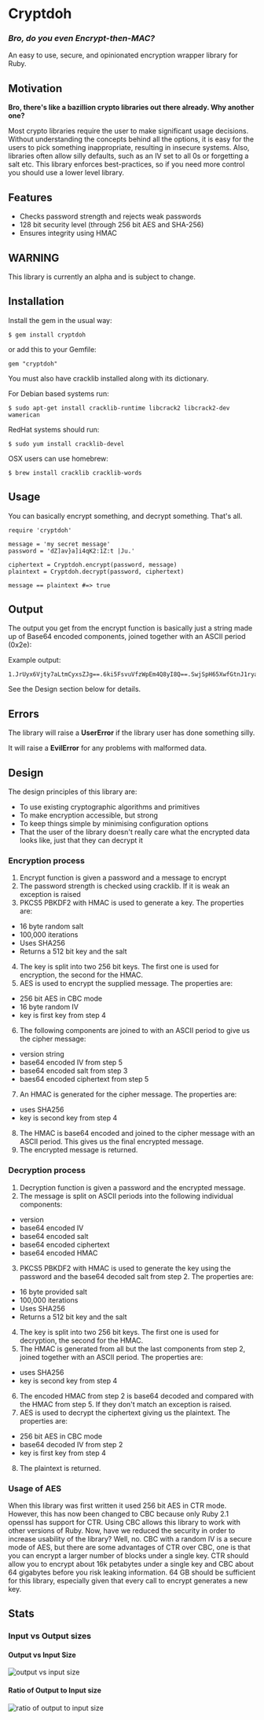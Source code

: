 # Cryptdoh

### *Bro, do you even Encrypt-then-MAC?*

An easy to use, secure, and opinionated encryption wrapper library for Ruby.

## Motivation

**Bro, there's like a bazillion crypto libraries out there already. Why another one?**

Most crypto libraries require the user to make significant usage decisions. Without understanding the concepts behind all the options, it is easy for the users to pick something inappropriate, resulting in insecure systems. Also, libraries often allow silly defaults, such as an IV set to all 0s or forgetting a salt etc. This library enforces best-practices, so if you need more control you should use a lower level library.

## Features

* Checks password strength and rejects weak passwords
* 128 bit security level (through 256 bit AES and SHA-256)
* Ensures integrity using HMAC

## WARNING

This library is currently an alpha and is subject to change. 

## Installation

Install the gem in the usual way:

    $ gem install cryptdoh

or add this to your Gemfile:

    gem "cryptdoh"

You must also have cracklib installed along with its dictionary.

For Debian based systems run:

    $ sudo apt-get install cracklib-runtime libcrack2 libcrack2-dev wamerican

RedHat systems should run:

    $ sudo yum install cracklib-devel

OSX users can use homebrew:

    $ brew install cracklib cracklib-words

## Usage

You can basically encrypt something, and decrypt something. That's all.

    require 'cryptdoh'

    message = 'my secret message'
    password = 'dZ]av}a]i4qK2:1Z:t |Ju.'

    ciphertext = Cryptdoh.encrypt(password, message)
    plaintext = Cryptdoh.decrypt(password, ciphertext)

    message == plaintext #=> true

## Output

The output you get from the encrypt function is basically just a string made up of Base64 encoded components, joined together with an ASCII period (0x2e):

Example output:

    1.JrUyx6Vjty7aLtmCyxsZJg==.6ki5FsvuVfzWpEm4Q8yI8Q==.SwjSpH65XwfGtnJ1ryaC2u08sMVitpuUqxnPHGhIANI=.2Ys5wBf318L9mwaUUPUjUg==

See the Design section below for details.

## Errors

The library will raise a **UserError** if the library user has done something silly.

It will raise a **EvilError** for any problems with malformed data.

## Design

The design principles of this library are:

* To use existing cryptographic algorithms and primitives
* To make encryption accessible, but strong
* To keep things simple by minimising configuration options
* That the user of the library doesn't really care what the encrypted data looks like, just that they can decrypt it

### Encryption process

1. Encrypt function is given a password and a message to encrypt
2. The password strength is checked using cracklib. If it is weak an exception is raised
3. PKCS5 PBKDF2 with HMAC is used to generate a key. The properties are:
  * 16 byte random salt
  * 100,000 iterations
  * Uses SHA256
  * Returns a 512 bit key and the salt
4. The key is split into two 256 bit keys. The first one is used for encryption, the second for the HMAC.
5. AES is used to encrypt the supplied message. The properties are:
  * 256 bit AES in CBC mode
  * 16 byte random IV
  * key is first key from step 4
6. The following components are joined to with an ASCII period to give us the cipher message:
  * version string
  * base64 encoded IV from step 5
  * base64 encoded salt from step 3
  * baes64 encoded ciphertext from step 5
7. An HMAC is generated for the cipher message. The properties are:
  * uses SHA256
  * key is second key from step 4
8. The HMAC is base64 encoded and joined to the cipher message with an ASCII period. This gives us the final encrypted message.
9. The encrypted message is returned.

### Decryption process

1. Decryption function is given a password and the encrypted message.
2. The message is split on ASCII periods into the following individual components:
  * version
  * base64 encoded IV
  * base64 encoded salt
  * base64 encoded ciphertext
  * base64 encoded HMAC
3. PKCS5 PBKDF2 with HMAC is used to generate the key using the password and the base64 decoded salt from step 2. The properties are:
  * 16 byte provided salt
  * 100,000 iterations
  * Uses SHA256
  * Returns a 512 bit key and the salt
4. The key is split into two 256 bit keys. The first one is used for decryption, the second for the HMAC.
5. The HMAC is generated from all but the last components from step 2, joined together with an ASCII period. The properties are:
  * uses SHA256
  * key is second key from step 4
6. The encoded HMAC from step 2 is base64 decoded and compared with the HMAC from step 5. If they don't match an exception is raised.
7. AES is used to decrypt the ciphertext giving us the plaintext. The properties are:
  * 256 bit AES in CBC mode
  * base64 decoded IV from step 2
  * key is first key from step 4
8. The plaintext is returned.

### Usage of AES

When this library was first written it used 256 bit AES in CTR mode. However, this has now been changed to CBC because only Ruby 2.1 openssl has support for CTR. Using CBC allows this library to work with other versions of Ruby. Now, have we reduced the security in order to increase usability of the library? Well, no. CBC with a random IV is a secure mode of AES, but there are some advantages of CTR over CBC, one is that you can encrypt a larger number of blocks under a single key. CTR should allow you to encrypt about 16k petabytes under a single key and CBC about 64 gigabytes before you risk leaking information. 64 GB should be sufficient for this library, especially given that every call to encrypt generates a new key. 

## Stats

### Input vs Output sizes

#### Output vs Input Size

![output vs input size](https://raw.githubusercontent.com/zeroXten/cryptdoh/master/web/output_vs_input_size.png)

#### Ratio of Output to Input size

![ratio of output to input size](https://raw.githubusercontent.com/zeroXten/cryptdoh/master/web/ratio_of_output_to_input_size.png)
